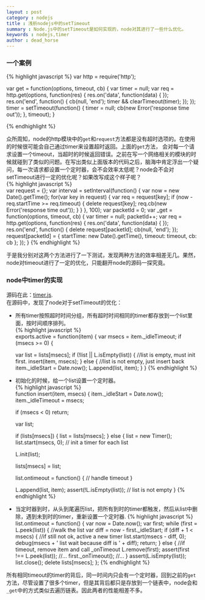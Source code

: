 ```yaml
---
layout : post
category : nodejs 
title : 浅析nodejs中的setTimeout
summary : Node.js中的setTimeout是如何实现的，node对其进行了一些什么优化。
keywords : nodejs,timer
author : dead_horse
---
```


### 一个案例   

{% highlight javascript %}
var http = require('http');

var get = function(options, timeout, cb) {
  var timer = null;
  var req = http.get(options, function(res) {
    res.on('data', function(data) {
    });
    res.on('end', function() {
      cb(null, 'end');
      timer && clearTimeout(timer);
    });
  });
  timer = setTimeout(function() {
    timer = null;
    cb(new Error('response time out'));
  }, timeout);
}

{% endhighlight %}
   
  众所周知，node的http模块中的`get`和`request`方法都是没有超时选项的。在使用的时候很可能会自己通过timer来设置超时返回。上面的`get`方法， 会对每一个请求设置一个timeout，当超时的时候返回错误。之前在写一个网络相关的模块的时候就碰到了类似的问题。在写出类似上面版本的代码之后，脑海中肯定浮出一个疑问，每一次请求都设置一个定时器，会不会效率太低呢？node会不会对setTimeout进行一定的优化呢？如果改写成这个样子呢？   
  {% highlight javascript %}  
  var request = {};
  var interval = setInterval(function() {
      var now = new Date().getTime();
      for(var key in request) {
        var req = request[key];
        if (now - req.startTime >= req.timeout) {
          delete request[key];
          req.cb(new Error('response time out'));
        }
      }
    }, 100);
  var packetId = 0;
  var _get = function(options, timeout, cb) {
    var timer = null;
    packetId++;
    var req = http.get(options, function(res) {
      res.on('data', function(data) {
      });
      res.on('end', function() {
        delete request[packetId];
        cb(null, 'end');
      });
      request[packetId] = {
        startTime: new Date().getTime(),
        timeout: timeout,
        cb: cb
      };
    });
  }
  {% endhighlight %}
   

 于是我分别对这两个方法进行了一下测试，发现两种方法的效率相差无几。果然，node对timeout进行了一定的优化，只能翻开node的源码一探究竟。    

### node中timer的实现   
 源码在此：[timer.js](https://github.com/joyent/node/blob/master/lib/timers.js).   
 在源码中，发现了node对于setTimeout的优化：   
  * 所有timer按照超时时间分组，所有超时时间相同的timer都存放到一个list里面，按时间顺序排列。   
  {% highlight javascript %}   
  exports.active = function(item) {
  var msecs = item._idleTimeout;
  if (msecs >= 0) {

    var list = lists[msecs];
    if (!list || L.isEmpty(list)) { //list is empty, must init first.
      insert(item, msecs);
    } else {                        //list is not empty, just insert back
      item._idleStart = Date.now();
      L.append(list, item);
    }
  }
  {% endhighlight %}
   
  * 初始化的时候，给一个list设置一个定时器。   
  {% highlight javascript %}   
  function insert(item, msecs) {
    item._idleStart = Date.now();
    item._idleTimeout = msecs;

    if (msecs < 0) return;

    var list;

    if (lists[msecs]) {
      list = lists[msecs];
    } else {
      list = new Timer();   
      list.start(msecs, 0); // init a timer for each list

      L.init(list);

      lists[msecs] = list;

      list.ontimeout = function() {
        // handle timeout
      }

    L.append(list, item);
    assert(!L.isEmpty(list)); // list is not empty
  }
  {% endhighlight %}
   
  * 当定时器到时，从头到尾遍历list，把所有到时的timer都触发，然后从list中删除，遇到未到时的timer，重新设置一个定时器.
  {% highlight javascript %}   
  list.ontimeout = function() {
    var now = Date.now();
    var first;
    while (first = L.peek(list)) {        //walk the list
      var diff = now - first._idleStart;
      if (diff + 1 < msecs) {             //if still not ok, active a new timer
        list.start(msecs - diff, 0);
        debug(msecs + ' list wait because diff is ' + diff);
        return;
      } else {                            //if timeout, remove item and call _onTimeout
        L.remove(first);
        assert(first !== L.peek(list));
        //...
        first._onTimeout();
        //...
    }
    assert(L.isEmpty(list));
    list.close();
    delete lists[msecs];
  };
   {% endhighlight %}
   
  所有相同timeout的timer的背后，同一时间内只会有一个定时器，回到之前的`get`方法，尽管设置了很多个timer，但是其背后都只是存放到一个链表中，node会和`_get`中的方式类似去遍历链表。因此两者的性能相差不多。     